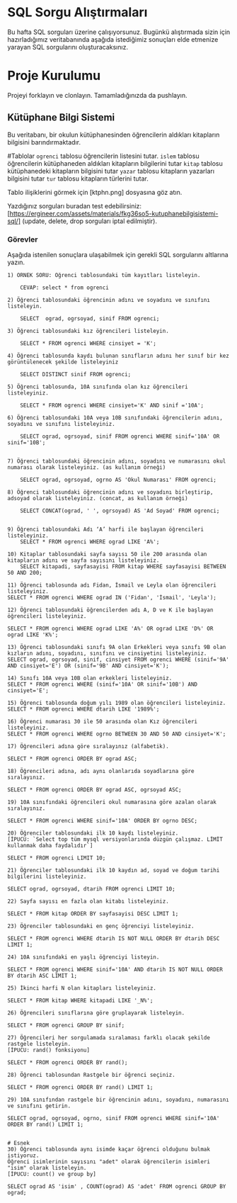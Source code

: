 # SQL Sorgu Alıştırmaları

Bu hafta SQL sorguları üzerine çalışıyorsunuz. Bugünkü alıştırmada sizin için hazırladığımız veritabanında aşağıda istediğimiz sonuçları elde etmenize yarayan SQL sorgularını oluşturacaksınız.

# Proje Kurulumu

Projeyi forklayın ve clonlayın. Tamamladığınızda da pushlayın.

## Kütüphane Bilgi Sistemi

Bu veritabanı, bir okulun kütüphanesinden öğrencilerin aldıkları kitapların bilgisini barındırmaktadır.

#Tablolar
`ogrenci` tablosu öğrencilerin listesini tutar.
`islem` tablosu öğrencilerin kütüphaneden aldıkları kitapların bilgilerini tutar
`kitap` tablosu kütüphanedeki kitapların bilgisini tutar
`yazar` tablosu kitapların yazarları bilgisini tutar
`tur` tablosu kitapların türlerini tutar.

Tablo ilişiklerini görmek için [ktphn.png] dosyasına göz atın.

Yazdığınız sorguları buradan test edebilirsiniz: [https://ergineer.com/assets/materials/fkg36so5-kutuphanebilgisistemi-sql/] (update, delete, drop sorguları iptal edilmiştir).

### Görevler

Aşağıda istenilen sonuçlara ulaşabilmek için gerekli SQL sorgularını altlarına yazın.

    1) ÖRNEK SORU: Öğrenci tablosundaki tüm kayıtları listeleyin.

    	CEVAP: select * from ogrenci

    2) Öğrenci tablosundaki öğrencinin adını ve soyadını ve sınıfını listeleyin.

     	SELECT  ograd, ogrsoyad, sinif FROM ogrenci;

    3) Öğrenci tablosundaki kız öğrencileri listeleyin.

    	SELECT * FROM ogrenci WHERE cinsiyet = 'K';

    4) Öğrenci tablosunda kaydı bulunan sınıfların adını her sınıf bir kez görüntülenecek şekilde listeleyiniz

    	SELECT DISTINCT sinif FROM ogrenci;

    5) Öğrenci tablosunda, 10A sınıfında olan kız öğrencileri listeleyiniz.

    	SELECT * FROM ogrenci WHERE cinsiyet='K' AND sinif ='10A';

    6) Öğrenci tablosundaki 10A veya 10B sınıfındaki öğrencilerin adını, soyadını ve sınıfını listeleyiniz.

    	SELECT ograd, ogrsoyad, sinif FROM ogrenci WHERE sinif='10A' OR sinif='10B';


    7) Öğrenci tablosundaki öğrencinin adını, soyadını ve numarasını okul numarası olarak listeleyiniz. (as kullanım örneği)

    	SELECT ograd, ogrsoyad, ogrno AS 'Okul Numarası' FROM ogrenci;

    8) Öğrenci tablosundaki öğrencinin adını ve soyadını birleştirip, adsoyad olarak listeleyiniz. (concat, as kullanım örneği)

    	SELECT CONCAT(ograd, ' ', ogrsoyad) AS 'Ad Soyad' FROM ogrenci;


    9) Öğrenci tablosundaki Adı ‘A’ harfi ile başlayan öğrencileri listeleyiniz.
    	SELECT * FROM ogrenci WHERE ograd LIKE 'A%';

    10) Kitaplar tablosundaki sayfa sayısı 50 ile 200 arasında olan kitapların adını ve sayfa sayısını listeleyiniz.
    	SELECT kitapadi, sayfasayisi FROM kitap WHERE sayfasayisi BETWEEN 50 AND 200;

    11) Öğrenci tablosunda adı Fidan, İsmail ve Leyla olan öğrencileri listeleyiniz.
    SELECT * FROM ogrenci WHERE ograd IN ('Fidan', 'İsmail', 'Leyla');

    12) Öğrenci tablosundaki öğrencilerden adı A, D ve K ile başlayan öğrencileri listeleyiniz.

    SELECT * FROM ogrenci WHERE ograd LIKE 'A%' OR ograd LIKE 'D%' OR ograd LIKE 'K%';

    13) Öğrenci tablosundaki sınıfı 9A olan Erkekleri veya sınıfı 9B olan kızların adını, soyadını, sınıfını ve cinsiyetini listeleyiniz.
    SELECT ograd, ogrsoyad, sinif, cinsiyet FROM ogrenci WHERE (sinif='9A' AND cinsiyet='E') OR (sinif='9B' AND cinsiyet='K');

    14) Sınıfı 10A veya 10B olan erkekleri listeleyiniz.
    SELECT * FROM ogrenci WHERE (sinif='10A' OR sinif='10B') AND cinsiyet='E';

    15) Öğrenci tablosunda doğum yılı 1989 olan öğrencileri listeleyiniz.
    SELECT * FROM ogrenci WHERE dtarih LIKE '1989%';

    16) Öğrenci numarası 30 ile 50 arasında olan Kız öğrencileri listeleyiniz.
    SELECT * FROM ogrenci WHERE ogrno BETWEEN 30 AND 50 AND cinsiyet='K';

    17) Öğrencileri adına göre sıralayınız (alfabetik).

    SELECT * FROM ogrenci ORDER BY ograd ASC;

    18) Öğrencileri adına, adı aynı olanlarıda soyadlarına göre sıralayınız.

    SELECT * FROM ogrenci ORDER BY ograd ASC, ogrsoyad ASC;

    19) 10A sınıfındaki öğrencileri okul numarasına göre azalan olarak sıralayınız.

    SELECT * FROM ogrenci WHERE sinif='10A' ORDER BY ogrno DESC;

    20) Öğrenciler tablosundaki ilk 10 kaydı listeleyiniz.
    [İPUCU: `Select top tüm mysql versiyonlarında düzgün çalışmaz. LİMİT kullanmak daha faydalıdır`]

    SELECT * FROM ogrenci LIMIT 10;

    21) Öğrenciler tablosundaki ilk 10 kaydın ad, soyad ve doğum tarihi bilgilerini listeleyiniz.

    SELECT ograd, ogrsoyad, dtarih FROM ogrenci LIMIT 10;

    22) Sayfa sayısı en fazla olan kitabı listeleyiniz.

    SELECT * FROM kitap ORDER BY sayfasayisi DESC LIMIT 1;

    23) Öğrenciler tablosundaki en genç öğrenciyi listeleyiniz.

    SELECT * FROM ogrenci WHERE dtarih IS NOT NULL ORDER BY dtarih DESC LIMIT 1;

    24) 10A sınıfındaki en yaşlı öğrenciyi listeyin.

    SELECT * FROM ogrenci WHERE sinif='10A' AND dtarih IS NOT NULL ORDER BY dtarih ASC LIMIT 1;

    25) İkinci harfi N olan kitapları listeleyiniz.

    SELECT * FROM kitap WHERE kitapadi LIKE '_N%';

    26) Öğrencileri sınıflarına göre gruplayarak listeleyin.

    SELECT * FROM ogrenci GROUP BY sinif;

    27) Öğrencileri her sorgulamada sıralaması farklı olacak şekilde rastgele listeleyin.
    [İPUCU: rand() fonksiyonu]

    SELECT * FROM ogrenci ORDER BY rand();

    28) Öğrenci tablosundan Rastgele bir öğrenci seçiniz.

    SELECT * FROM ogrenci ORDER BY rand() LIMIT 1;

    29) 10A sınıfından rastgele bir öğrencinin adını, soyadını, numarasını ve sınıfını getirin.

    SELECT ograd, ogrsoyad, ogrno, sinif FROM ogrenci WHERE sinif='10A' ORDER BY rand() LIMIT 1;


    # Esnek
    30) Öğrenci tablosunda aynı isimde kaçar öğrenci olduğunu bulmak istiyoruz.
    Öğrenci isimlerinin sayısını "adet" olarak öğrencilerin isimleri "isim" olarak listeleyin.
    [İPUCU: count() ve group by]

    SELECT ograd AS 'isim' , COUNT(ograd) AS 'adet' FROM ogrenci GROUP BY ograd;
